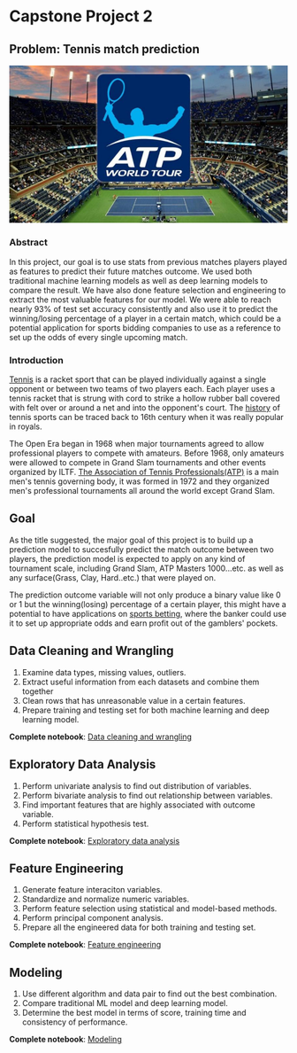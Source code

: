 # Capstone Project 2

## Problem: Tennis match prediction
![Images](https://raw.githubusercontent.com/george1577/Thinkful_Data_Science/master/Capstone%20project/Capstone%20project%202/Images/atp_tennis.jpg)
### Abstract
In this project, our goal is to use stats from previous matches players played as features to predict their future matches outcome. We used both traditional machine learning models as well as deep learning models to compare the result. We have also done feature selection and engineering to extract the most valuable features for our model. We were able to reach nearly 93% of test set accuracy consistently and also use it to predict the winning/losing percentage of a player in a certain match, which could be a potential application for sports bidding companies to use as a reference to set up the odds of every single upcoming match.
### Introduction
[Tennis](https://en.wikipedia.org/wiki/Tennis) is a racket sport that can be played individually against a single opponent or between two teams of two players each. Each player uses a tennis racket that is strung with cord to strike a hollow rubber ball covered with felt over or around a net and into the opponent's court. The [history](https://en.wikipedia.org/wiki/History_of_tennis) of tennis sports can be traced back to 16th century when it was really popular in royals. 

The Open Era began in 1968 when major tournaments agreed to allow professional players to compete with amateurs. Before 1968, only amateurs were allowed to compete in Grand Slam tournaments and other events organized by ILTF. [The Association of Tennis Professionals(ATP)](https://en.wikipedia.org/wiki/Association_of_Tennis_Professionals) is a main men's tennis governing body, it was formed in 1972 and they organized men's professional tournaments all around the world except Grand Slam.

## Goal
As the title suggested, the major goal of this project is to build up a prediction model to succesfully predict the match outcome between two players, the prediction model is expected to apply on any kind of tournament scale, including Grand Slam, ATP Masters 1000...etc. as well as any surface(Grass, Clay, Hard..etc.) that were played on. 

The prediction outcome variable will not only produce a binary value like 0 or 1 but the winning(losing) percentage of a certain player, this might have a potential to have applications on [sports betting](https://en.wikipedia.org/wiki/Sports_betting), where the banker could use it to set up appropriate odds and earn profit out of the gamblers' pockets.

## Data Cleaning and Wrangling
1. Examine data types, missing values, outliers.
2. Extract useful information from each datasets and combine them together
3. Clean rows that has unreasonable value in a certain features.
4. Prepare training and testing set for both machine learning and deep learning model.

**Complete notebook**: [Data cleaning and wrangling](https://github.com/george1577/Thinkful_Data_Science/blob/master/Capstone%20project/Capstone%20project%202/Data%20cleaning_wrangling/Data_cleaning.ipynb) 

## Exploratory Data Analysis
1. Perform univariate analysis to find out distribution of variables.
2. Perform bivariate analysis to find out relationship between variables.
3. Find important features that are highly associated with outcome variable.
4. Perform statistical hypothesis test.

**Complete notebook**: [Exploratory data analysis](https://github.com/george1577/Thinkful_Data_Science/blob/master/Capstone%20project/Capstone%20project%202/Exploratory%20Data%20Analysis/Exploratory_Data_Analysis.ipynb) 

## Feature Engineering
1. Generate feature interaciton variables.
2. Standardize and normalize numeric variables.
3. Perform feature selection using statistical and model-based methods.
4. Perform principal component analysis.
5. Prepare all the engineered data for both training and testing set.

**Complete notebook**: [Feature engineering](https://github.com/george1577/Thinkful_Data_Science/tree/master/Capstone%20project/Capstone%20project%202/Feature%20Engineering) 

## Modeling
1. Use different algorithm and data pair to find out the best combination.
2. Compare traditional ML model and deep learning model.
3. Determine the best model in terms of score, training time and consistency of performance.

**Complete notebook**: [Modeling](https://github.com/george1577/Thinkful_Data_Science/blob/master/Capstone%20project/Capstone%20project%202/Modeling/Modeling.ipynb)













